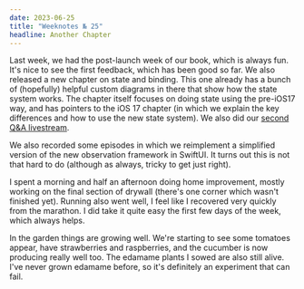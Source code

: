 ```yaml
---
date: 2023-06-25
title: "Weeknotes № 25"
headline: Another Chapter
---
```


Last week, we had the post-launch week of our book, which is always fun. It's nice to see the first feedback, which has been good so far. We also released a new chapter on state and binding. This one already has a bunch of (hopefully) helpful custom diagrams in there that show how the state system works. The chapter itself focuses on doing state using the pre-iOS17 way, and has pointers to the iOS 17 chapter (in which we explain the key differences and how to use the new state system). We also did our [second Q&A livestream](https://www.youtube.com/watch?v=H4sSC7scvRw).

We also recorded some episodes in which we reimplement a simplified version of the new observation framework in SwiftUI. It turns out this is not that hard to do (although as always, tricky to get just right). 

I spent a morning and half an afternoon doing home improvement, mostly working on the final section of drywall (there's one corner which wasn't finished yet). Running also went well, I feel like I recovered very quickly from the marathon. I did take it quite easy the first few days of the week, which always helps.

In the garden things are growing well. We're starting to see some tomatoes appear, have strawberries and raspberries, and the cucumber is now producing really well too. The edamame plants I sowed are also still alive. I've never grown edamame before, so it's definitely an experiment that can fail.
